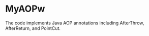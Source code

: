 # MyAOPw
The code implements Java AOP annotations including AfterThrow, AfterReturn, and PointCut.

